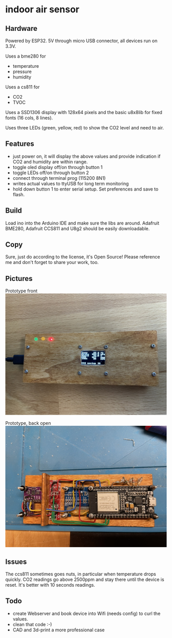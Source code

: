 # indoor air sensor

## Hardware

Powered by ESP32. 5V through micro USB connector, all devices run on 3.3V.

Uses a bme280 for 

* temperature
* pressure
* humidity

Uses a cs811 for

* CO2
* TVOC

Uses a SSD1306 display with 128x64 pixels and the basic u8x8lib for fixed fonts (16 cols, 8 lines).

Uses three LEDs (green, yellow, red) to show the CO2 level and need to air.

## Features

* just power on, it will display the above values and provide indication if CO2 and humidity are within range.
* toggle oled display off/on through button 1
* toggle LEDs off/on through button 2
* connect through terminal prog (115200 8N1)
* writes actual values to ttyUSB for long term monitoring
* hold down button 1 to enter serial setup. Set preferences and save to flash.

## Build

Load ino into the Arduino IDE and make sure the libs are around. Adafruit BME280, Adafruit CCS811 and U8g2 should be easily downloadable.

## Copy

Sure, just do according to the license, it's Open Source! Please reference me and don't forget to share your work, too.

## Pictures

Prototype front
![prototype front](./front.jpg)


Prototype, back open
![prototype back open](./back.jpg)

## Issues

The ccs811 sometimes goes nuts, in particular when temperature drops quickly. CO2 readings go above 2500ppm and stay there until the device is reset. It's better with 10 seconds readings.

## Todo

* create Webserver and book device into Wifi (needs config) to curl the values.
* clean that code :-)
* CAD and 3d-print a more professional case
